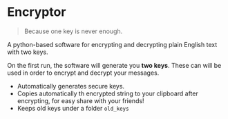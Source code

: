 # Encryptor

> Because one key is never enough.

A python-based software for encrypting and decrypting plain English text with two keys.

On the first run, the software will generate you **two keys**. These can will be used in order to encrypt and decrypt your messages.

* Automatically generates secure keys.
* Copies automatically th encrypted string to your clipboard after encrypting, for easy share with your friends!
* Keeps old keys under a folder `old_keys`
